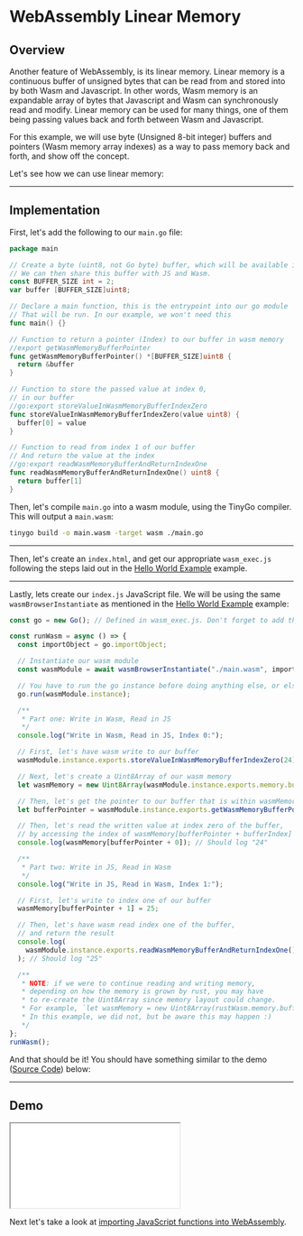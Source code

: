 # WebAssembly Linear Memory

## Overview

Another feature of WebAssembly, is its linear memory. Linear memory is a continuous buffer of unsigned bytes that can be read from and stored into by both Wasm and Javascript. In other words, Wasm memory is an expandable array of bytes that Javascript and Wasm can synchronously read and modify. Linear memory can be used for many things, one of them being passing values back and forth between Wasm and Javascript.

For this example, we will use byte (Unsigned 8-bit integer) buffers and pointers (Wasm memory array indexes) as a way to pass memory back and forth, and show off the concept.

Let's see how we can use linear memory:

---

## Implementation

First, let's add the following to our `main.go` file:

```go
package main

// Create a byte (uint8, not Go byte) buffer, which will be available in Wasm Memory.
// We can then share this buffer with JS and Wasm.
const BUFFER_SIZE int = 2;
var buffer [BUFFER_SIZE]uint8;

// Declare a main function, this is the entrypoint into our go module
// That will be run. In our example, we won't need this
func main() {}

// Function to return a pointer (Index) to our buffer in wasm memory
//export getWasmMemoryBufferPointer
func getWasmMemoryBufferPointer() *[BUFFER_SIZE]uint8 {
  return &buffer
}

// Function to store the passed value at index 0,
// in our buffer
//go:export storeValueInWasmMemoryBufferIndexZero
func storeValueInWasmMemoryBufferIndexZero(value uint8) {
  buffer[0] = value
}

// Function to read from index 1 of our buffer
// And return the value at the index
//go:export readWasmMemoryBufferAndReturnIndexOne
func readWasmMemoryBufferAndReturnIndexOne() uint8 {
  return buffer[1]
}
```

Then, let's compile `main.go` into a wasm module, using the TinyGo compiler. This will output a `main.wasm`:

```bash
tinygo build -o main.wasm -target wasm ./main.go
```

---

Then, let's create an `index.html`, and get our appropriate `wasm_exec.js` following the steps laid out in the [Hello World Example](/example-redirect?exampleName=hello-world) example.

---

Lastly, lets create our `index.js` JavaScript file. We will be using the same `wasmBrowserInstantiate` as mentioned in the [Hello World Example](/example-redirect?exampleName=hello-world) example:

```javascript
const go = new Go(); // Defined in wasm_exec.js. Don't forget to add this in your index.html.

const runWasm = async () => {
  const importObject = go.importObject;

  // Instantiate our wasm module
  const wasmModule = await wasmBrowserInstantiate("./main.wasm", importObject);

  // You have to run the go instance before doing anything else, or else println and things won't work
  go.run(wasmModule.instance);

  /**
   * Part one: Write in Wasm, Read in JS
   */
  console.log("Write in Wasm, Read in JS, Index 0:");

  // First, let's have wasm write to our buffer
  wasmModule.instance.exports.storeValueInWasmMemoryBufferIndexZero(24);

  // Next, let's create a Uint8Array of our wasm memory
  let wasmMemory = new Uint8Array(wasmModule.instance.exports.memory.buffer);

  // Then, let's get the pointer to our buffer that is within wasmMemory
  let bufferPointer = wasmModule.instance.exports.getWasmMemoryBufferPointer();

  // Then, let's read the written value at index zero of the buffer,
  // by accessing the index of wasmMemory[bufferPointer + bufferIndex]
  console.log(wasmMemory[bufferPointer + 0]); // Should log "24"

  /**
   * Part two: Write in JS, Read in Wasm
   */
  console.log("Write in JS, Read in Wasm, Index 1:");

  // First, let's write to index one of our buffer
  wasmMemory[bufferPointer + 1] = 25;

  // Then, let's have wasm read index one of the buffer,
  // and return the result
  console.log(
    wasmModule.instance.exports.readWasmMemoryBufferAndReturnIndexOne()
  ); // Should log "25"

  /**
   * NOTE: if we were to continue reading and writing memory,
   * depending on how the memory is grown by rust, you may have
   * to re-create the Uint8Array since memory layout could change.
   * For example, `let wasmMemory = new Uint8Array(rustWasm.memory.buffer);`
   * In this example, we did not, but be aware this may happen :)
   */
};
runWasm();
```

And that should be it! You should have something similar to the demo ([Source Code](/source-redirect?path=examples/webassembly-linear-memory/demo/go)) below:

---

## Demo

<iframe title="Go Demo" src="/demo-redirect?example-name=webassembly-linear-memory"></iframe>

Next let's take a look at [importing JavaScript functions into WebAssembly](/example-redirect?exampleName=importing-javascript-functions-into-webassembly).
